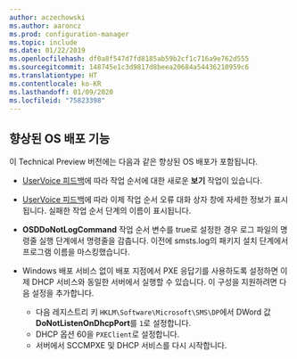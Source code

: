 ```yaml
---
author: aczechowski
ms.author: aaroncz
ms.prod: configuration-manager
ms.topic: include
ms.date: 01/22/2019
ms.openlocfilehash: df0a8f547d7fd8185ab59b2cf1c716a9e762d555
ms.sourcegitcommit: 148745e1c3d9817d8beea20684a54436210959c6
ms.translationtype: HT
ms.contentlocale: ko-KR
ms.lasthandoff: 01/09/2020
ms.locfileid: "75823398"
---
```

## <a name="bkmk_osd"></a> 향상된 OS 배포 기능
<!--3633146,3641475,3654172,3734270-->

이 Technical Preview 버전에는 다음과 같은 향상된 OS 배포가 포함됩니다.

- [UserVoice 피드백](https://configurationmanager.uservoice.com/forums/300492-ideas/suggestions/20361052-task-sequence-view-only-option)에 따라 작업 순서에 대한 새로운 **보기** 작업이 있습니다. <!--3633146-->  

- [UserVoice 피드백](https://configurationmanager.uservoice.com/forums/300492-ideas/suggestions/13880781-task-sequence-error-dialog-box-needs-to-show-step)에 따라 이제 작업 순서 오류 대화 상자 창에 자세한 정보가 표시됩니다. 실패한 작업 순서 단계의 이름이 표시됩니다. <!--3641475-->  

- **OSDDoNotLogCommand** 작업 순서 변수를 true로 설정한 경우 로그 파일의 명령줄 실행 단계에서 명령줄을 감춥니다. 이전에 smsts.log의 패키지 설치 단계에서 프로그램 이름을 마스킹했습니다.<!--3654172-->  

- Windows 배포 서비스 없이 배포 지점에서 PXE 응답기를 사용하도록 설정하면 이제 DHCP 서비스와 동일한 서버에서 실행할 수 있습니다. 이 구성을 지원하려면 다음 설정을 추가합니다.<!--3734270-->  
    - 다음 레지스트리 키 `HKLM\Software\Microsoft\SMS\DP`에서 DWord 값 **DoNotListenOnDhcpPort**를 `1`로 설정합니다. 
    - DHCP 옵션 60을 `PXEClient`로 설정합니다.  
    - 서버에서 SCCMPXE 및 DHCP 서비스를 다시 시작합니다.  

